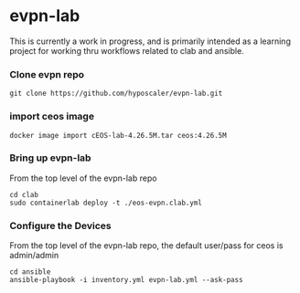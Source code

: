 # evpn-lab

This is currently a work in progress, and is primarily intended as a learning project for working thru workflows related to clab and ansible.

### Clone evpn repo

```
git clone https://github.com/hyposcaler/evpn-lab.git
```

### import ceos image

```
docker image import cEOS-lab-4.26.5M.tar ceos:4.26.5M
```


### Bring up evpn-lab

From the top level of the evpn-lab repo

```
cd clab
sudo containerlab deploy -t ./eos-evpn.clab.yml
```

### Configure the Devices

From the top level of the evpn-lab repo, the default user/pass for ceos is admin/admin

```
cd ansible
ansible-playbook -i inventory.yml evpn-lab.yml --ask-pass
```

